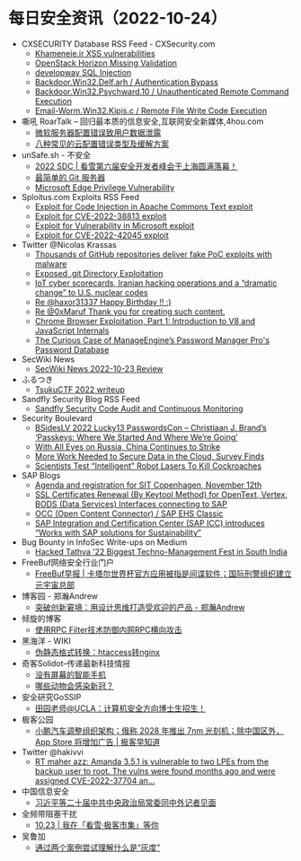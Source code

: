 # 每日安全资讯（2022-10-24）

- CXSECURITY Database RSS Feed - CXSecurity.com
  - [Khameneie.ir XSS vulnerabilities](https://cxsecurity.com/issue/WLB-2022100062)
  - [OpenStack Horizon Missing Validation](https://cxsecurity.com/issue/WLB-2022100061)
  - [developway SQL Injection](https://cxsecurity.com/issue/WLB-2022100060)
  - [Backdoor.Win32.Delf.arh / Authentication Bypass](https://cxsecurity.com/issue/WLB-2022100059)
  - [Backdoor.Win32.Psychward.10 / Unauthenticated Remote Command Execution](https://cxsecurity.com/issue/WLB-2022100058)
  - [Email-Worm.Win32.Kipis.c / Remote File Write Code Execution](https://cxsecurity.com/issue/WLB-2022100057)
- 嘶吼 RoarTalk – 回归最本质的信息安全,互联网安全新媒体,4hou.com
  - [微软服务器配置错误致用户数据泄露](https://www.4hou.com/posts/BEY2)
  - [八种常见的云配置错误类型及缓解方案](https://www.4hou.com/posts/2JNP)
- unSafe.sh - 不安全
  - [2022 SDC | 看雪第六届安全开发者峰会于上海圆满落幕！](https://buaq.net/go-132250.html)
  - [最简单的 Git 服务器](https://buaq.net/go-132222.html)
  - [Microsoft Edge Privilege Vulnerability](https://buaq.net/go-132221.html)
- Sploitus.com Exploits RSS Feed
  - [Exploit for Code Injection in Apache Commons Text exploit](https://sploitus.com/exploit?id=F47672CC-E0D9-5475-A922-50E104099285&utm_source=rss&utm_medium=rss)
  - [Exploit for CVE-2022-38813 exploit](https://sploitus.com/exploit?id=56570722-D916-5DA0-9CE7-F5874AD6CFE4&utm_source=rss&utm_medium=rss)
  - [Exploit for Vulnerability in Microsoft exploit](https://sploitus.com/exploit?id=E917FE93-F06C-5F70-915F-A5F48A30B044&utm_source=rss&utm_medium=rss)
  - [Exploit for CVE-2022-42045 exploit](https://sploitus.com/exploit?id=57B28DB9-346A-576E-9498-1DEF36AAD145&utm_source=rss&utm_medium=rss)
- Twitter @Nicolas Krassas
  - [Thousands of GitHub repositories deliver fake PoC exploits with malware](https://twitter.com/Dinosn/status/1584269684446498816)
  - [Exposed .git Directory Exploitation](https://twitter.com/Dinosn/status/1584228084177600512)
  - [IoT cyber scorecards, Iranian hacking operations and a “dramatic change” to U.S. nuclear codes](https://twitter.com/Dinosn/status/1584228003730448384)
  - [Re @haxor31337 Happy Birthday !! :)](https://twitter.com/Dinosn/status/1584070599114006529)
  - [Re @0xMaruf Thank you for creating such content.](https://twitter.com/Dinosn/status/1584070511562457091)
  - [Chrome Browser Exploitation, Part 1: Introduction to V8 and JavaScript Internals](https://twitter.com/Dinosn/status/1584069006184525824)
  - [The Curious Case of ManageEngine’s Password Manager Pro's Password Database](https://twitter.com/Dinosn/status/1584068975822278662)
- SecWiki News
  - [SecWiki News 2022-10-23 Review](http://www.sec-wiki.com/?2022-10-23)
- ふるつき
  - [TsukuCTF 2022 writeup](https://furutsuki.hatenablog.com/entry/2022/10/23/183520)
- Sandfly Security Blog RSS Feed
  - [Sandfly Security Code Audit and Continuous Monitoring](https://www.sandflysecurity.com/blog/sandfly-security-code-audit-and-continuous-monitoring)
- Security Boulevard
  - [BSidesLV 2022 Lucky13 PasswordsCon – Christiaan J. Brand’s ‘Passkeys: Where We Started And Where We’re Going’](https://securityboulevard.com/2022/10/bsideslv-2022-lucky13-passwordscon-christiaan-j-brands-passkeys-where-we-started-and-where-were-going/)
  - [With All Eyes on Russia, China Continues to Strike](https://securityboulevard.com/2022/10/with-all-eyes-on-russia-china-continues-to-strike/)
  - [More Work Needed to Secure Data in the Cloud, Survey Finds](https://securityboulevard.com/2022/10/more-work-needed-to-secure-data-in-the-cloud-survey-finds/)
  - [Scientists Test “Intelligent” Robot Lasers To Kill Cockroaches](https://securityboulevard.com/2022/10/scientists-test-intelligent-robot-lasers-to-kill-cockroaches/)
- SAP Blogs
  - [Agenda and registration for SIT Copenhagen, November 12th](https://blogs.sap.com/2022/10/23/agenda-and-registration-for-sit-copenhagen-november-12th/)
  - [SSL Certificates Renewal (By Keytool Method) for OpenText, Vertex, BODS (Data Services) Interfaces connecting to SAP](https://blogs.sap.com/2022/10/23/ssl-certificates-renewal-by-keytool-method-for-opentext-vertex-bods-data-services-interfaces-connecting-to-sap/)
  - [OCC (Open Content Connector) / SAP EHS Classic](https://blogs.sap.com/2022/10/23/occ-open-content-connector-sap-ehs-classic/)
  - [SAP Integration and Certification Center (SAP ICC) introduces “Works with SAP solutions for Sustainability”](https://blogs.sap.com/2022/10/23/sap-integration-and-certification-center-sap-icc-introduces-works-with-sap-solutions-for-sustainability/)
- Bug Bounty in InfoSec Write-ups on Medium
  - [Hacked Tathva ’22 Biggest Techno-Management Fest in South India](https://infosecwriteups.com/hacked-tathva-22-biggest-techno-management-fest-in-south-india-6a95435c82e7?source=rss----7b722bfd1b8d--bug_bounty)
- FreeBuf网络安全行业门户
  - [FreeBuf早报 | 卡塔尔世界杯官方应用被指是间谍软件；国际刑警组织建立元宇宙总部](https://www.freebuf.com/news/347656.html)
- 博客园 - 郑瀚Andrew
  - [突破创新窘境：用设计思维打造受欢迎的产品 - 郑瀚Andrew](https://www.cnblogs.com/LittleHann/p/16817902.html)
- 倾旋的博客
  - [使用RPC Filter技术防御内网RPC横向攻击](https://payloads.online/archivers/2022-10-23/1/)
- 黑海洋 - WIKI
  - [伪静态格式转换：htaccess转nginx](https://blog.upx8.com/3056)
- 奇客Solidot–传递最新科技情报
  - [没有屏幕的智能手机](https://www.solidot.org/story?sid=73142)
  - [哪些动物会感染新冠？](https://www.solidot.org/story?sid=73141)
- 安全研究GoSSIP
  - [田园老师@UCLA：计算机安全方向博士生招生！](https://mp.weixin.qq.com/s?__biz=Mzg5ODUxMzg0Ng==&mid=2247493005&idx=1&sn=79a7871e1346412aa5618d2423086186&chksm=c063cb54f71442424737bdb0b02cca9553a1e19b35804fbb7955b5d5a0b127f427b5827d3071&scene=58&subscene=0#rd)
- 极客公园
  - [小鹏汽车调整组织架构；俄称 2028 年推出 7nm 光刻机；除中国区外，App Store 将增加广告 | 极客早知道](https://mp.weixin.qq.com/s?__biz=MTMwNDMwODQ0MQ==&mid=2652970525&idx=1&sn=365d4011cf4000895efaaa3226aa96c3&chksm=7e5463ab4923eabdf6a65deb0e08b5b30c5fcfaf285959c3978a64f0b4a57e34020ad20fd93b&scene=58&subscene=0#rd)
- Twitter @hakivvi
  - [RT maher azz: Amanda 3.5.1 is vulnerable to two LPEs from the backup user to root. The vulns were found months ago and were assigned CVE-2022-37704 an...](https://twitter.com/maherazz2/status/1584154625048907777)
- 中国信息安全
  - [习近平等二十届中共中央政治局常委同中外记者见面](https://mp.weixin.qq.com/s?__biz=MzA5MzE5MDAzOA==&mid=2664167254&idx=1&sn=b94f9099a7c9cea9287613dbd6517a5f&chksm=8b5ef5afbc297cb970642304800e575e6d8b1972d046f28cb38afed13226c8e7b93a92e70c6c&scene=58&subscene=0#rd)
- 全频带阻塞干扰
  - [10.23 | 我在「看雪·极客市集」等你](https://mp.weixin.qq.com/s?__biz=MzIzMzE2OTQyNA==&mid=2648954992&idx=1&sn=40a2b26b40c31cb890c88c36ca102e95&chksm=f09ecf0fc7e94619ffe40bff64e48ab6651a28e9e0e00839f7fb60092f6c8ff869d5fd73f5ce&scene=58&subscene=0#rd)
- 吴鲁加
  - [通过两个案例尝试理解什么是“灰度”](https://mp.weixin.qq.com/s?__biz=Mzg5NDY4ODM1MA==&mid=2247484221&idx=1&sn=bcaf6fdfb06476ec7926580c6a1cb553&chksm=c01a8e0cf76d071a3b274392554cea80dd9a90d1ee9cc6314b4e3df77665a40b70390447c872&scene=58&subscene=0#rd)
